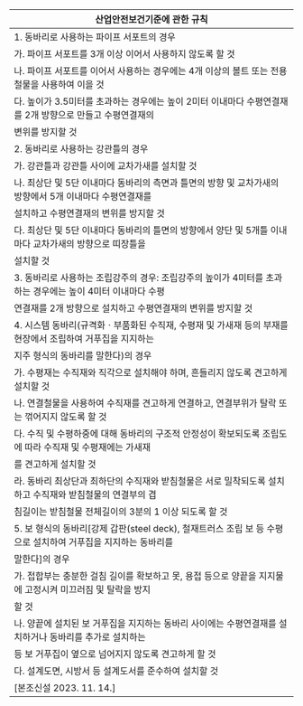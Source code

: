 | 산업안전보건기준에 관한 규칙 |
| --- |
| 1. 동바리로 사용하는 파이프 서포트의 경우 |
| 가. 파이프 서포트를 3개 이상 이어서 사용하지 않도록 할 것 |
| 나. 파이프 서포트를 이어서 사용하는 경우에는 4개 이상의 볼트 또는 전용철물을 사용하여 이을 것 |
| 다. 높이가 3.5미터를 초과하는 경우에는 높이 2미터 이내마다 수평연결재를 2개 방향으로 만들고 수평연결재의 |
| 변위를 방지할 것 |
| 2. 동바리로 사용하는 강관틀의 경우 |
| 가. 강관틀과 강관틀 사이에 교차가새를 설치할 것 |
| 나. 최상단 및 5단 이내마다 동바리의 측면과 틀면의 방향 및 교차가새의 방향에서 5개 이내마다 수평연결재를 |
| 설치하고 수평연결재의 변위를 방지할 것 |
| 다. 최상단 및 5단 이내마다 동바리의 틀면의 방향에서 양단 및 5개틀 이내마다 교차가새의 방향으로 띠장틀을 |
| 설치할 것 |
| 3. 동바리로 사용하는 조립강주의 경우: 조립강주의 높이가 4미터를 초과하는 경우에는 높이 4미터 이내마다 수평 |
| 연결재를 2개 방향으로 설치하고 수평연결재의 변위를 방지할 것 |
| 4. 시스템 동바리(규격화ㆍ부품화된 수직재, 수평재 및 가새재 등의 부재를 현장에서 조립하여 거푸집을 지지하는 |
| 지주 형식의 동바리를 말한다)의 경우 |
| 가. 수평재는 수직재와 직각으로 설치해야 하며, 흔들리지 않도록 견고하게 설치할 것 |
| 나. 연결철물을 사용하여 수직재를 견고하게 연결하고, 연결부위가 탈락 또는 꺾어지지 않도록 할 것 |
| 다. 수직 및 수평하중에 대해 동바리의 구조적 안정성이 확보되도록 조립도에 따라 수직재 및 수평재에는 가새재 |
| 를 견고하게 설치할 것 |
| 라. 동바리 최상단과 최하단의 수직재와 받침철물은 서로 밀착되도록 설치하고 수직재와 받침철물의 연결부의 겹 |
| 침길이는 받침철물 전체길이의 3분의 1 이상 되도록 할 것 |
| 5. 보 형식의 동바리[강제 갑판(steel deck), 철재트러스 조립 보 등 수평으로 설치하여 거푸집을 지지하는 동바리를 |
| 말한다]의 경우 |
| 가. 접합부는 충분한 걸침 길이를 확보하고 못, 용접 등으로 양끝을 지지물에 고정시켜 미끄러짐 및 탈락을 방지 |
| 할 것 |
| 나. 양끝에 설치된 보 거푸집을 지지하는 동바리 사이에는 수평연결재를 설치하거나 동바리를 추가로 설치하는 |
| 등 보 거푸집이 옆으로 넘어지지 않도록 견고하게 할 것 |
| 다. 설계도면, 시방서 등 설계도서를 준수하여 설치할 것 |
| [본조신설 2023. 11. 14.] |